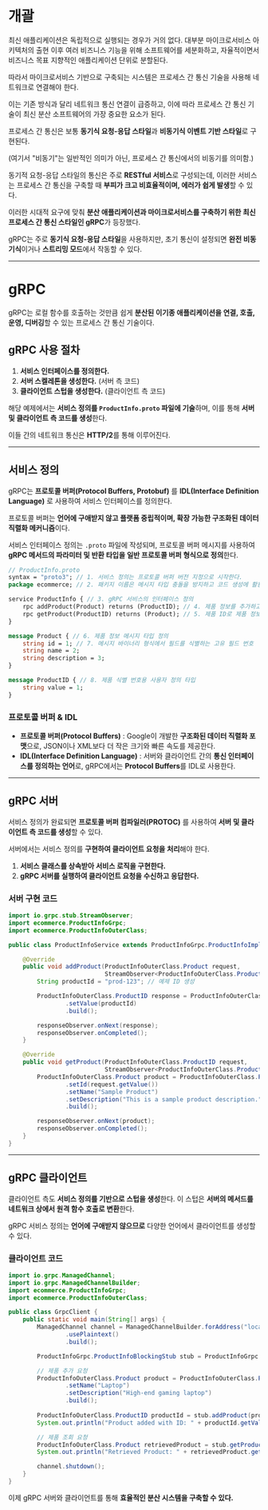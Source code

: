 # 개괄

최신 애플리케이션은 독립적으로 실행되는 경우가 거의 없다. 대부분 마이크로서비스 아키텍처의 출현 이후 여러 비즈니스 기능을 위해 소프트웨어를 세분화하고, 자율적이면서 비즈니스 목표 지향적인 애플리케이션 단위로 분할된다.

따라서 마이크로서비스 기반으로 구축되는 시스템은 프로세스 간 통신 기술을 사용해 네트워크로 연결해야 한다.

이는 기존 방식과 달리 네트워크 통신 연결이 급증하고, 이에 따라 프로세스 간 통신 기술이 최신 분산 소프트웨어의 가장 중요한 요소가 된다.

프로세스 간 통신은 보통 **동기식 요청-응답 스타일**과 **비동기식 이벤트 기반 스타일**로 구현된다.

(여기서 "비동기"는 일반적인 의미가 아닌, 프로세스 간 통신에서의 비동기를 의미함.)

동기적 요청-응답 스타일의 통신은 주로 **RESTful 서비스**로 구성되는데, 이러한 서비스는 프로세스 간 통신을 구축할 때 **부피가 크고 비효율적이며, 에러가 쉽게 발생**할 수 있다.

이러한 시대적 요구에 맞춰 **분산 애플리케이션과 마이크로서비스를 구축하기 위한 최신 프로세스 간 통신 스타일인 gRPC**가 등장했다.

gRPC는 주로 **동기식 요청-응답 스타일**을 사용하지만, 초기 통신이 설정되면 **완전 비동기식**이거나 **스트리밍 모드**에서 작동할 수 있다.

---

# gRPC

gRPC는 로컬 함수를 호출하는 것만큼 쉽게 **분산된 이기종 애플리케이션을 연결, 호출, 운영, 디버깅**할 수 있는 프로세스 간 통신 기술이다.

## gRPC 사용 절차

1. **서비스 인터페이스를 정의한다.**
2. **서버 스켈레톤을 생성한다.** (서버 측 코드)
3. **클라이언트 스텁을 생성한다.** (클라이언트 측 코드)



해당 예제에서는 **서비스 정의를 `ProductInfo.proto` 파일에 기술**하며, 이를 통해 **서버 및 클라이언트 측 코드를 생성**한다.

이들 간의 네트워크 통신은 **HTTP/2**를 통해 이루어진다.

---

## 서비스 정의

gRPC는 **프로토콜 버퍼(Protocol Buffers, Protobuf)** 를 **IDL(Interface Definition Language)** 로 사용하여 서비스 인터페이스를 정의한다.

프로토콜 버퍼는 **언어에 구애받지 않고 플랫폼 중립적이며, 확장 가능한 구조화된 데이터 직렬화 메커니즘**이다.

서비스 인터페이스 정의는 `.proto` 파일에 작성되며, 프로토콜 버퍼 메시지를 사용하여 **gRPC 메서드의 파라미터 및 반환 타입을 일반 프로토콜 버퍼 형식으로 정의**한다.

```proto
// ProductInfo.proto
syntax = "proto3"; // 1. 서비스 정의는 프로토콜 버퍼 버전 지정으로 시작한다.
package ecommerce; // 2. 패키지 이름은 메시지 타입 충돌을 방지하고 코드 생성에 활용된다.

service ProductInfo { // 3. gRPC 서비스의 인터페이스 정의
    rpc addProduct(Product) returns (ProductID); // 4. 제품 정보를 추가하고 제품 ID를 반환
    rpc getProduct(ProductID) returns (Product); // 5. 제품 ID로 제품 정보를 조회
}

message Product { // 6. 제품 정보 메시지 타입 정의
    string id = 1; // 7. 메시지 바이너리 형식에서 필드를 식별하는 고유 필드 번호
    string name = 2;
    string description = 3;
}

message ProductID { // 8. 제품 식별 번호용 사용자 정의 타입
    string value = 1;
}
```

### 프로토콜 버퍼 & IDL

- **프로토콜 버퍼(Protocol Buffers)** : Google이 개발한 **구조화된 데이터 직렬화 포맷**으로, JSON이나 XML보다 더 작은 크기와 빠른 속도를 제공한다.
- **IDL(Interface Definition Language)** : 서버와 클라이언트 간의 **통신 인터페이스를 정의하는 언어**로, gRPC에서는 **Protocol Buffers**를 IDL로 사용한다.

---

## gRPC 서버

서비스 정의가 완료되면 **프로토콜 버퍼 컴파일러(PROTOC)** 를 사용하여 **서버 및 클라이언트 측 코드를 생성**할 수 있다.

서버에서는 서비스 정의를 **구현하여 클라이언트 요청을 처리**해야 한다.

1. **서비스 클래스를 상속받아 서비스 로직을 구현한다.**
2. **gRPC 서버를 실행하여 클라이언트 요청을 수신하고 응답한다.**

### 서버 구현 코드

```java
import io.grpc.stub.StreamObserver;
import ecommerce.ProductInfoGrpc;
import ecommerce.ProductInfoOuterClass;

public class ProductInfoService extends ProductInfoGrpc.ProductInfoImplBase {

    @Override
    public void addProduct(ProductInfoOuterClass.Product request,
                           StreamObserver<ProductInfoOuterClass.ProductID> responseObserver) {
        String productId = "prod-123"; // 예제 ID 생성

        ProductInfoOuterClass.ProductID response = ProductInfoOuterClass.ProductID.newBuilder()
                .setValue(productId)
                .build();

        responseObserver.onNext(response);
        responseObserver.onCompleted();
    }

    @Override
    public void getProduct(ProductInfoOuterClass.ProductID request,
                           StreamObserver<ProductInfoOuterClass.Product> responseObserver) {
        ProductInfoOuterClass.Product product = ProductInfoOuterClass.Product.newBuilder()
                .setId(request.getValue())
                .setName("Sample Product")
                .setDescription("This is a sample product description.")
                .build();

        responseObserver.onNext(product);
        responseObserver.onCompleted();
    }
}
```

---

## gRPC 클라이언트

클라이언트 측도 **서비스 정의를 기반으로 스텁을 생성**한다. 이 스텁은 **서버의 메서드를 네트워크 상에서 원격 함수 호출로 변환**한다.

gRPC 서비스 정의는 **언어에 구애받지 않으므로** 다양한 언어에서 클라이언트를 생성할 수 있다.

### 클라이언트 코드

```java
import io.grpc.ManagedChannel;
import io.grpc.ManagedChannelBuilder;
import ecommerce.ProductInfoGrpc;
import ecommerce.ProductInfoOuterClass;

public class GrpcClient {
    public static void main(String[] args) {
        ManagedChannel channel = ManagedChannelBuilder.forAddress("localhost", 50051)
                .usePlaintext()
                .build();

        ProductInfoGrpc.ProductInfoBlockingStub stub = ProductInfoGrpc.newBlockingStub(channel);

        // 제품 추가 요청
        ProductInfoOuterClass.Product product = ProductInfoOuterClass.Product.newBuilder()
                .setName("Laptop")
                .setDescription("High-end gaming laptop")
                .build();
        
        ProductInfoOuterClass.ProductID productId = stub.addProduct(product);
        System.out.println("Product added with ID: " + productId.getValue());

        // 제품 조회 요청
        ProductInfoOuterClass.Product retrievedProduct = stub.getProduct(productId);
        System.out.println("Retrieved Product: " + retrievedProduct.getName() + " - " + retrievedProduct.getDescription());

        channel.shutdown();
    }
}
```

이제 gRPC 서버와 클라이언트를 통해 **효율적인 분산 시스템을 구축할 수 있다.**

